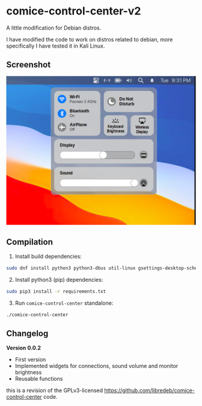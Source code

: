 # comice-control-center-v2
A little modification for Debian distros.

I have modified the code to work on distros related to debian, more specifically I have tested it in Kali Linux.


## Screenshot
![Screenshot](https://raw.githubusercontent.com/libredeb/comice-control-center/main/screenshots/screenshot.png)


## Compilation

1. Install build dependencies:
```bash
sudo dnf install python3 python3-dbus util-linux gsettings-desktop-schemas wireless-tools iproute alsa-utils
```
2. Install python3 (pip) dependencies:
```bash
sudo pip3 install -r requirements.txt
```
3. Run `comice-control-center` standalone:
```bash
./comice-control-center
```

## Changelog
**Version 0.0.2**
* First version
* Implemented widgets for connections, sound volume and monitor brightness
* Reusable functions

this is a revision of the GPLv3-licensed https://github.com/libredeb/comice-control-center code.
